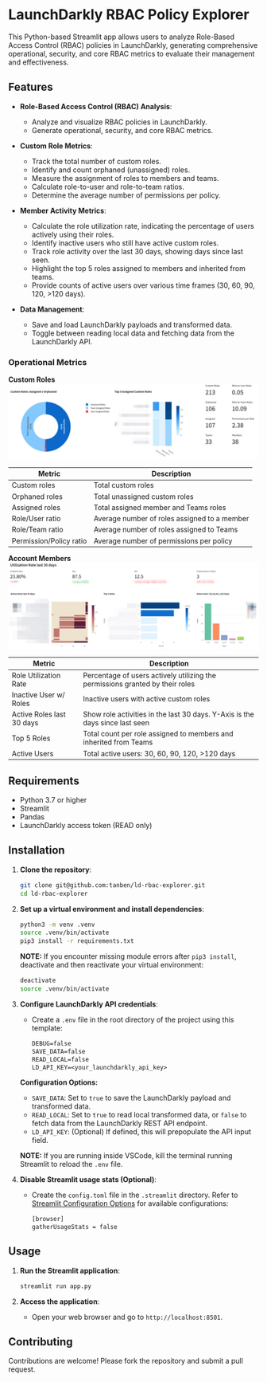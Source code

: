 
# LaunchDarkly RBAC Policy Explorer

This Python-based Streamlit app allows users to analyze Role-Based Access Control (RBAC) policies in LaunchDarkly, generating comprehensive operational, security, and core RBAC metrics to evaluate their management and effectiveness.

## Features
- **Role-Based Access Control (RBAC) Analysis**:
  - Analyze and visualize RBAC policies in LaunchDarkly.
  - Generate operational, security, and core RBAC metrics.

- **Custom Role Metrics**:
  - Track the total number of custom roles.
  - Identify and count orphaned (unassigned) roles.
  - Measure the assignment of roles to members and teams.
  - Calculate role-to-user and role-to-team ratios.
  - Determine the average number of permissions per policy.

- **Member Activity Metrics**:
  - Calculate the role utilization rate, indicating the percentage of users actively using their roles.
  - Identify inactive users who still have active custom roles.
  - Track role activity over the last 30 days, showing days since last seen.
  - Highlight the top 5 roles assigned to members and inherited from teams.
  - Provide counts of active users over various time frames (30, 60, 90, 120, >120 days).

- **Data Management**:
  - Save and load LaunchDarkly payloads and transformed data.
  - Toggle between reading local data and fetching data from the LaunchDarkly API.
### Operational Metrics
**Custom Roles**
![](./img/rolesCharts.jpg)

| Metric                  | Description                                  |
| ----------------------- | -------------------------------------------- |
| Custom roles            | Total custom roles                           |
| Orphaned roles          | Total unassigned custom roles                |
| Assigned roles          | Total assigned member and Teams roles        |
| Role/User ratio         | Average number of roles assigned to a member |
| Role/Team ratio         | Average number of roles assigned to Teams    |
| Permission/Policy ratio | Average number of permissions per policy     |

**Account Members**
![](./img/membersChart.jpg)

| Metric                    | Description                                                                   |
| ------------------------- | ----------------------------------------------------------------------------- |
| Role Utilization Rate     | Percentage of users actively utilizing the permissions granted by their roles |
| Inactive User w/ Roles    | Inactive users with active custom roles                                       |
| Active Roles last 30 days | Show role activities in the last 30 days. Y-Axis is the days since last seen  |
| Top 5 Roles               | Total count per role assigned to members and inherited from Teams             |
| Active Users              | Total active users: 30, 60, 90, 120, >120 days                                |


## Requirements

- Python 3.7 or higher
- Streamlit
- Pandas
- LaunchDarkly access token (READ only)

## Installation

1. **Clone the repository**:
    ```sh
    git clone git@github.com:tanben/ld-rbac-explorer.git
    cd ld-rbac-explorer
    ```

2. **Set up a virtual environment and install dependencies**:
    ```sh
    python3 -m venv .venv
    source .venv/bin/activate
    pip3 install -r requirements.txt
    ```

    **NOTE:** If you encounter missing module errors after `pip3 install`, deactivate and then reactivate your virtual environment:
    ```sh
    deactivate
    source .venv/bin/activate
    ```

3. **Configure LaunchDarkly API credentials**:
    - Create a `.env` file in the root directory of the project using this template:
        ```
        DEBUG=false
        SAVE_DATA=false
        READ_LOCAL=false
        LD_API_KEY=<your_launchdarkly_api_key> 
        ```

    **Configuration Options:**
    - `SAVE_DATA`: Set to `true` to save the LaunchDarkly payload and transformed data.
    - `READ_LOCAL`: Set to `true` to read local transformed data, or `false` to fetch data from the LaunchDarkly REST API endpoint.
    - `LD_API_KEY`: (Optional) If defined, this will prepopulate the API input field.

    **NOTE:** If you are running inside VSCode, kill the terminal running Streamlit to reload the `.env` file.

4. **Disable Streamlit usage stats (Optional)**:
    - Create the `config.toml` file in the `.streamlit` directory. Refer to [Streamlit Configuration Options](https://docs.streamlit.io/develop/api-reference/configuration/config.toml) for available configurations:
        ```
        [browser]
        gatherUsageStats = false
        ```

## Usage

1. **Run the Streamlit application**:
    ```sh
    streamlit run app.py
    ```

2. **Access the application**:
    - Open your web browser and go to `http://localhost:8501`.

## Contributing

Contributions are welcome! Please fork the repository and submit a pull request.